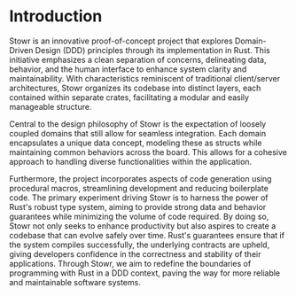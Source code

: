# Introduction

Stowr is an innovative proof-of-concept project that explores Domain-Driven Design (DDD) principles through its implementation in Rust. This initiative emphasizes a clean separation of concerns, delineating data, behavior, and the human interface to enhance system clarity and maintainability. With characteristics reminiscent of traditional client/server architectures, Stowr organizes its codebase into distinct layers, each contained within separate crates, facilitating a modular and easily manageable structure.

Central to the design philosophy of Stowr is the expectation of loosely coupled domains that still allow for seamless integration. Each domain encapsulates a unique data concept, modeling these as structs while maintaining common behaviors across the board. This allows for a cohesive approach to handling diverse functionalities within the application.

Furthermore, the project incorporates aspects of code generation using procedural macros, streamlining development and reducing boilerplate code. The primary experiment driving Stowr is to harness the power of Rust's robust type system, aiming to provide strong data and behavior guarantees while minimizing the volume of code required. By doing so, Stowr not only seeks to enhance productivity but also aspires to create a codebase that can evolve safely over time. Rust's guarantees ensure that if the system compiles successfully, the underlying contracts are upheld, giving developers confidence in the correctness and stability of their applications. Through Stowr, we aim to redefine the boundaries of programming with Rust in a DDD context, paving the way for more reliable and maintainable software systems.
